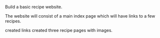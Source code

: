 Build a basic recipe website.

The website will consist of a main index page which will have links to a few recipes.

created links 
created three recipe pages with images.

